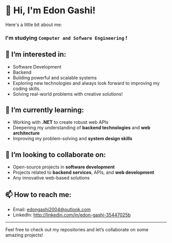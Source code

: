 # 👋 Hi, I'm Edon Gashi!

Here's a little bit about me:
### I'm studying `Computer and Sofware Engineering` !

## 👀 I’m interested in:
- Software Development
- Backend
- Building powerful and scalable systems
- Exploring new technologies and always look forward to improving my coding skills.
- Solving real-world problems with creative solutions!

## 🌱 I’m currently learning:
- Working with **.NET** to create robust web APIs
- Deepening my understanding of **backend technologies** and **web architecture**
- Improving my problem-solving and **system design skills**

## 💞️ I’m looking to collaborate on:
- Open-source projects in **software development**
- Projects related to **backend services**, APIs, and **web development**
- Any innovative web-based solutions

## 📫 How to reach me:
- Email: edongashi2004@outlook.com
- LinkedIn: http://linkedin.com/in/edon-gashi-35447025b

---

Feel free to check out my repositories and let’s collaborate on some amazing projects!
